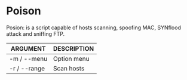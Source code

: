 # Poison

Posion: is a script capable of hosts scanning, spoofing MAC, SYNflood attack and sniffing FTP.

| ARGUMENT | DESCRIPTION |
| ------------- | ------------- |
| -m / --menu | Option menu  |
| -r / --range  | Scan hosts  |
